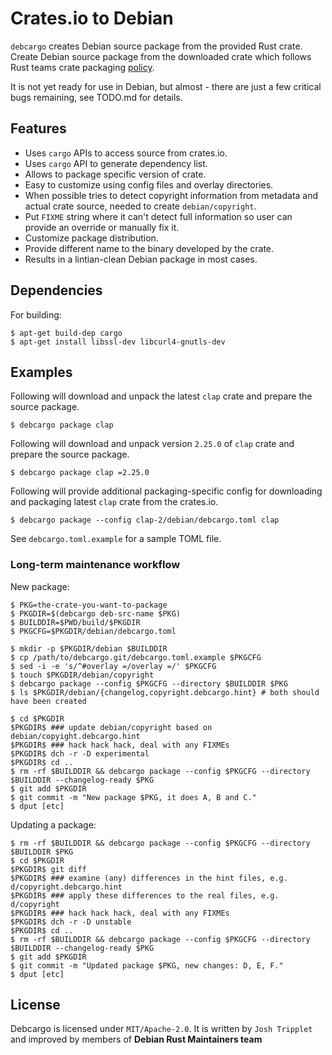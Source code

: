 Crates.io to Debian
===========================

`debcargo` creates Debian source package from the provided Rust crate. Create
Debian source package from the downloaded crate which follows Rust teams crate
packaging [policy](https://wiki.debian.org/Teams/RustPackaging/Policy).

It is not yet ready for use in Debian, but almost - there are just a few
critical bugs remaining, see TODO.md for details.


## Features ##

 * Uses `cargo` APIs to access source from crates.io.
 * Uses `cargo` API to generate dependency list.
 * Allows to package specific version of crate.
 * Easy to customize using config files and overlay directories.
 * When possible tries to detect copyright information from metadata and actual
   crate source, needed to create `debian/copyright`.
 * Put `FIXME` string where it can't detect full information so user can
   provide an override or manually fix it.
 * Customize package distribution.
 * Provide different name to the binary developed by the crate.
 * Results in a lintian-clean Debian package in most cases.


## Dependencies

For building:

```shell
$ apt-get build-dep cargo
$ apt-get install libssl-dev libcurl4-gnutls-dev
```


## Examples ##

Following will download and unpack the latest `clap` crate and prepare the
source package.

```shell
$ debcargo package clap
```

Following will download and unpack version `2.25.0` of `clap` crate and prepare
the source package.

```shell
$ debcargo package clap =2.25.0
```

Following will provide additional packaging-specific config for downloading and
packaging latest `clap` crate from the crates.io.

```shell
$ debcargo package --config clap-2/debian/debcargo.toml clap
```

See `debcargo.toml.example` for a sample TOML file.


### Long-term maintenance workflow

New package:

```shell
$ PKG=the-crate-you-want-to-package
$ PKGDIR=$(debcargo deb-src-name $PKG)
$ BUILDDIR=$PWD/build/$PKGDIR
$ PKGCFG=$PKGDIR/debian/debcargo.toml
```

```shell
$ mkdir -p $PKGDIR/debian $BUILDDIR
$ cp /path/to/debcargo.git/debcargo.toml.example $PKGCFG
$ sed -i -e 's/^#overlay =/overlay =/' $PKGCFG
$ touch $PKGDIR/debian/copyright
$ debcargo package --config $PKGCFG --directory $BUILDDIR $PKG
$ ls $PKGDIR/debian/{changelog,copyright.debcargo.hint} # both should have been created
```

```shell
$ cd $PKGDIR
$PKGDIR$ ### update debian/copyright based on debian/copyight.debcargo.hint
$PKGDIR$ ### hack hack hack, deal with any FIXMEs
$PKGDIR$ dch -r -D experimental
$PKGDIR$ cd ..
$ rm -rf $BUILDDIR && debcargo package --config $PKGCFG --directory $BUILDDIR --changelog-ready $PKG
$ git add $PKGDIR
$ git commit -m "New package $PKG, it does A, B and C."
$ dput [etc]
```

Updating a package:

```shell
$ rm -rf $BUILDDIR && debcargo package --config $PKGCFG --directory $BUILDDIR $PKG
$ cd $PKGDIR
$PKGDIR$ git diff
$PKGDIR$ ### examine (any) differences in the hint files, e.g. d/copyright.debcargo.hint
$PKGDIR$ ### apply these differences to the real files, e.g. d/copyright
$PKGDIR$ ### hack hack hack, deal with any FIXMEs
$PKGDIR$ dch -r -D unstable
$PKGDIR$ cd ..
$ rm -rf $BUILDDIR && debcargo package --config $PKGCFG --directory $BUILDDIR --changelog-ready $PKG
$ git add $PKGDIR
$ git commit -m "Updated package $PKG, new changes: D, E, F."
$ dput [etc]
```


## License ##

Debcargo is licensed under `MIT/Apache-2.0`. It is written by `Josh Tripplet`
and improved by members of **Debian Rust Maintainers team**
